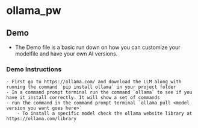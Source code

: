 # ollama_pw

## Demo
- The Demo file is a basic run down on how you can customize your modelfile and have your own AI versions.

### Demo Instructions
    - First go to https://ollama.com/ and download the LLM along with running the command `pip install ollama` in your project folder
    - In a command prompt terminal run the command `ollama` to see if you have it install correctly. It will show a set of commands
    - run the command in the command prompt terminal `ollama pull <model version you want goes here>`
        - To install a specific model check the ollama website library at https://ollama.com/library
    
